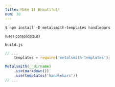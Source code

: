 ```yaml
---
title: Make It Beautiful!
num: 70
---
```


```
$ npm install -D metalsmith-templates handlebars
```
<small>(uses [consolidate.js](https://github.com/visionmedia/consolidate.js))</small>


`build.js`
```js
// ...
    templates = require('metalsmith-templates');

Metalsmith(__dirname)
    .use(markdown())
    .use(templates('handlebars'))
// ...
```
